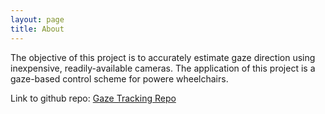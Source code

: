 ```yaml
---
layout: page
title: About
---
```


The objective of this project is to accurately estimate gaze direction using inexpensive, readily-available cameras. The application of this project is a gaze-based control scheme for powere wheelchairs.

Link to github repo: [Gaze Tracking Repo](https://github.com/SwapnilPande/GazeTracking)